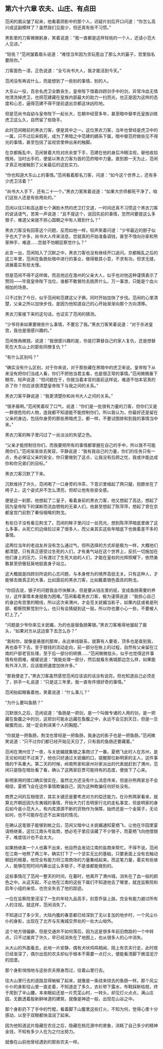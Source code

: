 ## 第六十六章 **农夫、山庄、有点田**

范闲的眉尖皱了起来，他看着阴影中的那个人，迟疑片刻后开口问道：“你怎么高兴成这副模样了？虽然我们见面少，但还真有些不习惯。”

黑影里的刀客微微躬身，笑着说道：“我一直都是这样轻佻的一个人，还请小范大人见谅。”

“轻佻？”范闲皱着眉头说道：“难怪当年因为贪玩惹出了那么大的篓子，宫里指名要除你。”

刀客面色一凛，正色说道：“全亏尚书大人，我才能活到今天。”

范闲没有再说什么，而是想到了一些别的事情，别的人。

大东山一役，百余名虎卫全数丧生，皇帝陛下借着四顾剑手中的剑，异常冷血无情地清洗掉虎卫，也把范建藏在皇族内部最大的助力一扫而光，也正是因为这样的态度和心志，逼得范建不得不提前退出京都这块凶险地。

但是范尚书自幼与皇帝陛下一起长大，在朝中经营多年，甚至暗中替李氏皇族训练虎卫这么久，自然留了些隐手。

此时范闲眼前的黑衣刀客，便是其中之一。这位黑衣刀客，当年也曾经是虎卫中的一属，只不过后来假死，成为了黑暗之中范建的嫡系下属，暗中替范府做些见不得光的事情，甚至包括了监视宫里伸出来的触脚。

在京都叛乱中，范闲冒着大险对庆余堂下手，范建在他的身后冷眼注视，替他收拾残局，当时出手的，便是以黑衣刀客为首的范府暗中力量。直到那一天为止，范闲才真正地接触到了父亲最后的这批实力。

“你也知道大东山上的事情。”范闲看着那名刀客，问道：“如今这个世界上，还有多少虎卫活着？”

“尚书大人手下，还有二十一个。”黑衣刀客笑着说道：“如果大宗师都死干净了，咱们这些人还是有些用处的。”

范闲以往只和高达那七个满脸木然的虎卫打交道，一时间还真不习惯这个黑衣刀客的说话语气，苦笑一声说道：“且不提这个，说回先前的事情，忽然间要提这么多银子，难道父亲就不担心国朝之中有人猜到什么？”

黑衣刀客没有回答这个问题，反而如他一样，轻声笑着问道：“少爷最近的胆子似乎也大了许多，尚书大人传来消息，您就真的开始准备调钱，甚至不惜向孙家和熊家伸手，难道……您就不怕朝廷察觉什么？”

此言一出，范闲陷入了沉默之中，黑衣刀客也没有继续开口追问。京都叛乱之后的这三年里，范闲在鱼肠处暗中进行的事业，做得极其小意，不求有功，但求无缝，进展着实有些太慢。

但是范闲不得不这样做，而且他远在澹州的父亲大人，似乎也对他这种谨慎表示了赞同——毕竟皇帝陛下当位，谁都不敢冒险去挑弄什么，万一事泄，只能是个血火相加的场景。

只不过到了今日，似乎范闲和范建这父子俩，同时开始加快了步伐。范闲的心里清楚，父亲之所以加快步伐，是因为他知道自己的心开始渐渐向那个方向漂移。

黑衣刀客接下来的这句话，也证实了范闲的猜测。

“少爷将来如果要做些什么事情，不要忘了我。”黑衣刀客笑着说道：“对于杀进皇宫，我也是很感兴趣的。”

范闲唇角微翘，说道：“我很感兴趣的是，你是打算替自己的家人复仇，还是想替死在大东山上的那些同僚复仇？”

“有什么区别吗？”

“确实没有什么区别，对于你来说，对于那些藏在黑暗中的虎卫来说。皇帝陛下从来没有把你们当成人看，你们不把他当君主看，也是很正常的事情。”范闲微微垂下眼帘，轻声说道：“但问题在于，你就当着本官的面前这样说，难道不怕本官真的杀了你？你应该很清楚皇帝陛下与我之间的关系。”

黑衣刀客平静说道：“我更清楚你和尚书大人之间的关系。”

“很矛盾啊。”范闲笑着叹了口气，说道：“你们是一批很有力量的刀客，但你们又是一群很危险的人物，连我都不知道能不能控制你们，所以我认为，你最好还是留在父亲的身边，包括你身旁的那些黑暗虎卫，都一样，不要试图掺和到我的事情当中来。”

黑衣刀客的眸子里闪过了一丝淡淡的失望之色。

“父亲才能控制住你们，而我要把所有的事情都掌握在自己的手中，所以我不可能用你们。”范闲渐渐敛去笑容，平静说道：“我有我自己的力量，你们的任务只有一点，务必保证父亲的安全，你只要做到了这点，让我没有后顾之忧，我或许能达成你和你兄弟们的目标。”

黑衣刀客沉默了下来。

沉默维持了许久，范闲喝了一口身旁的冷茶，下意识里缩起了两只腿，抱膝坐在了椅子上，这个姿式并不怎么漂亮，但却让他有些安全感。

便是这一刹那，他想起了二皇子，看着身前的黑衣刀客，他又想起了高达，想起了因为皇帝陛下的谋断而流血牺牲的无辜人们，他甚至想起了陈萍萍，想起了曾在京都皇宫门前割了秦恒咽喉的荆戈。

有些日子没有看见荆戈了。范闲的眸子里闪过一丝亮光，想到陈萍萍暗底里做了这么多事，从死亡的边缘拉过来了很多人，而父亲其实这些年暗底下也做着差不多的事情。

这两位当年的老战友并没有怎么通过气，但所选择的方式却是极为一样，大概他们都清楚，只有真正感受过生死的人们，才有勇气站在这个世界上，反抗一切施加在他们身上的压力，只有渡过了生死大劫的人们，才能在皇权的光辉照耀下，依然勇敢甚至骄傲狂戾地挺直身子站立。

这大概就是四顾剑所说的心志问题，与本身修为的境界高低无关。只有这种人，才能够去做真正的大事，比如面前的黑衣刀客，比如戴着银色面具的荆戈。

“你回去说，银子的问题我会尽快解决，但是要从钱庄里的纸，变成鱼肠需要的养分，这件事情本身就极为困难。”范闲看着黑衣刀客，极为谨慎说道：“我担心自己的身边有宫里的眼线，所以这次来渭州，才会觅关妩媚当影子，如果内廷或者是刑部、都察院察觉到什么，也只有会猜疑到这一层。所以你也要小心一些，不要被人盯上了。”

“问题是少爷你来见关妩媚，为的也是替鱼肠筹银。”黑衣刀客难得地皱起了眉头，“如果对方从这边查下去怎么办？”

“我和你，就像是悬崖的那岸，永远单线联系，就算有人要查，顶多也是查到我，再也查不下去。至于银钱的流动走向，前一部分在帐上的过程，自然有父亲留在江南的户部老官处理，至于后一部分的转换……”范闲微微低头，似乎也觉得这件事情有些困难，缓缓说道：“我能处理一部分，然后就看东夷城那边怎么样，如果能有外洋入货，应该能把速度加快许多。”

“那我便走了。”黑衣刀客虽然感觉范闲应该说的话没有说完，但也知道自己必须走了，拱手一礼说道：“只是这三年里，我一直有件很好奇的事情。”

范闲抬起眼看着他，笑着说道：“什么事儿？”

“为什么要叫鱼肠？”

沉默很久之后，范闲说道：“鱼肠是一把剑，是一个叫做专诸的人用的剑，是一把藏在鱼腹之中的剑，这把剑可能永远藏在鱼腹之中，永远不会见到天日，但是一旦破腹而出，就一定会刺进某个人的胸膛。”

“你就是一把鱼肠，荆戈也曾经是一把鱼肠，我身边的影子也是一把鱼肠。”范闲微笑说道：“只不过你们都已经开始见天日了，只有我的鱼肠还要藏着。”

范闲在渭州住了一夜，与关妩媚就集银之事商讨了一番。夏栖飞此时人在苏州，是无论如何赶不过来了，他也只好通过关妩媚的口，提醒那位新明家的主人，这件事情的干系重大。第二天的时候，岭南熊家和泉州孙家派出的代表就赶到了渭州，范闲只是隐在暗处看了看，确认了这两家巨贾可能持有的态度，便放下了心来。

新明家用的借口确实很实在，虽然北方还没有什么消息传来，但是孙熊两家总不会相信，夏栖飞会在这件事情欺骗自己，因为这种欺骗任何好处没有。

商贾之间的互相借贷，其实关键还是要考虑对方的偿还能力。在孙熊两家看来，就算北齐朝廷因为东夷城的事情，开始大力打击明家行北的走私事宜，但是明家的身后如今是小范大人，有内库源源不断的货物作为保障，始终还是一个金窝子，无论如何，也不可能存在还不出来钱的情况。

在确认这笔银子能够到帐之后，范闲又暗中让关妩媚通知夏栖飞，让他在华园里宴请杨继美，这位江南头号盐商，想必宅子里应该藏了不少银子，而夏栖飞向他借银子，难度估计也不会太大。

如果杨继美一个人也筹不出来，他自然会发动江南的盐商来帮忙。不得不说，范闲在江南一地熬了两三年，确实打下了一个坚实无比的基础，只要表面上没有去触动朝廷的根基，他完全有能力将江南商场的力量集结起来。而这笔力量，着实有些骇人，能够在短时间内筹出这么多银子，不是谁都能做到的。

这些事情花了范闲一整天的时间，在暮时，他离开了渭州城，消失在了血一般的颜色之中。从这天起，不止他在江南的这些下属们不知道他去了哪里，就连监察院和启年小组的亲信，也完全失去了他的踪迹。

一位在监察院里浸淫了一生的年轻九品高手，刻意乔装上路，完全有能力避过所有人的注视。就这样，范闲消失了。

不知道过了多少天，大陆内腹的春意都已经深到了无以复加的地步时，一个风尘仆仆的身影，出现在了北齐与东夷城交界处的一处大山坳外。

这个地方很偏僻，但是交通并不如何落后，因为这是很多年前旧商路的一个中转点，只不过废弃了许久，早已经消失在了地图上，也从很多人的心中消失。

从大山的外面看去，此地一片安静，偶有犬吠鸡鸣相闻，陌上有农夫行走，此时夜已经渐深了，偶尔出现的农夫却似乎根本不需要一点灯火，便能看清脚下微湿泥泞的田垄。

那个身影悄悄地与这些农夫擦身而过，往着山里行去。

往大山里行去的道路显得蜿蜒了起来，就像是一条绕来绕去的鱼肠一样。那个风尘仆仆的身影往山里一直走着，不知道走了多久，衣衫带下露水，布鞋踩断枯枝，终于爬到了半山腰。本来眼前还是一片荒芜山村，一转头，却见灯火点点，满山庄园，无数透着股新鲜味道的建筑，就像是神迹一般，出现在山谷之中。

那个身影扔下了手中的竹棍，看着脚下山腹里这些灯火，不知为何，觉得心里十分感动，以至于双眼都快湿润了起来。

因为他知道这片隐藏在农庄之后，隐藏在桃花源中的景象，消耗了自己多少的精神金钱，不知有多少人在为之付出努力。

就像在山前他曾经遇到的那些农夫一样。

